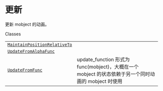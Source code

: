 # 更新

更新 mobject 的动画。

Classes

|||
|-|-|
[`MaintainPositionRelativeTo`]()|
[`UpdateFromAlphaFunc`]()|
[`UpdateFromFunc`]()|update_function 形式为 func(mobject)，大概在一个 mobject 的状态依赖于另一个同时动画的 mobject 时使用
